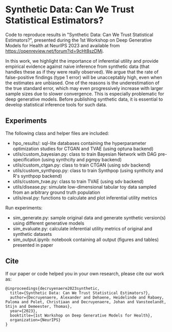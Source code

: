 # Synthetic Data: Can We Trust Statistical Estimators?
Code to reproduce results in "Synthetic Data: Can We Trust Statistical Estimators?", presented during the 1st Workshop on Deep Generative Models for Health at NeurIPS 2023 and available from https://openreview.net/forum?id=9cHt8szDMj.

In this work, we highlight the importance of inferential utility and provide empirical evidence against naive inference from synthetic data (that handles these as if they were really observed). We argue that the rate of false-positive findings (type 1 error) will be unacceptably high, even when the estimates are unbiased. One of the reasons is the underestimation of the true standard error, which may even progressively increase with larger sample sizes due to slower convergence. This is especially problematic for deep generative models. Before publishing synthetic data, it is essential to develop statistical inference tools for such data.

## Experiments
The following class and helper files are included: 
- hpo_results/: sql-lite databases containing the hyperparameter optimization studies for CTGAN and TVAE (using optuna backend) 
- utils/custom_bayesian.py: class to train Bayesian Network with DAG pre-specification (using synthcity and pgmpy backend)
- utils/custom_ctgan.py: class to train CTGAN (using sdv backend)
- utils/custom_synthpop.py: class to train Synthpop (using synthcity and R's synthpop backend)
- utils/custom_tvae.py: class to train TVAE (using sdv backend)
- utils/disease.py: simulate low-dimensional tabular toy data sampled from an arbitrary ground truth population
- utils/eval.py: functions to calculate and plot inferential utility metrics

Run experiments: 
- sim_generate.py: sample original data and generate synthetic version(s) using different generative models
- sim_evaluate.py: calculate inferential utility metrics of original and synthetic datasets
- sim_output.ipynb: notebook containing all output (figures and tables) presented in paper

## Cite
If our paper or code helped you in your own research, please cite our work as:

```
@inproceedings{decruyenaere2023synthetic,
  title={Synthetic Data: Can We Trust Statistical Estimators?},
  author={Decruyenaere, Alexander and Dehaene, Heidelinde and Rabaey, Paloma and Polet, Christiaan and Decruyenaere, Johan and Vansteelandt, Stijn and Demeester, Thomas},
  year={2023},
  booktitle={1st Workshop on Deep Generative Models for Health},
  organization={NeurIPS}
}
```
